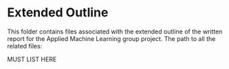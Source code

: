 # Extended Outline

This folder contains files associated with the extended outline of the written
report for the Applied Machine Learning group project.
The path to all the related files: 

MUST LIST HERE 